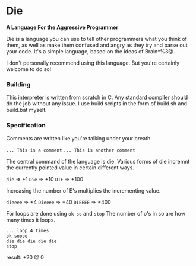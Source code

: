 # Die #
__A Language For the Aggressive Programmer__

Die is a language you can use to tell other programmers what you think of them, as well
as make them confused and angry as they try and parse out your code.
It's a simple language, based on the ideas of Brain^%3@.

I don't personally recommend using this language. But you're certainly welcome to do so!

### Building ###

This interpreter is written from scratch in C. Any standard compiler should do the job without
any issue. I use build scripts in the form of build.sh and build.bat myself.

### Specification ###

Comments are written like you're talking under your breath.

`... This is a comment`
`... This is another comment`

The central command of the language is die. Various forms of die incremnt the currently pointed
value in certain different ways.

`die` => +1
`Die` => +10
`DIE` => +100

Increasing the number of E's multiplies the incrementing value.

`dieeee` => +4
`Dieeee` => +40
`DIEEEE` => +400

For loops are done using `ok so` and `stop`
The number of o's in so are how many times it loops.

```
... loop 4 times
ok soooo
die die die die die
stop
```

result: +20 @ 0
